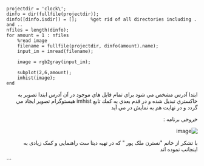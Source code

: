 <div dir = "ltr">
    
```
projectdir = 'clock\';
dinfo = dir(fullfile(projectdir));
dinfo([dinfo.isdir]) = [];     %get rid of all directories including . and ..
nfiles = length(dinfo);
for amount = 1 : nfiles
    %read image
    filename = fullfile(projectdir, dinfo(amount).name);
    input_im = imread(filename);
    
    image = rgb2gray(input_im);
    
    subplot(2,6,amount);
    imhist(image);
end

```
</div>


<div dir = "rtl">
  ابتدا آدرس مشخص مي شود
  براي تمام فايل هاي موجود در آن آدرس ابتدا تصوير به خاكستري تبديل شده و در قدم بعدي به كمك تابع imhist هيستوگرام تصوير ايجاد مي گردد و در نهايت هم به نمايش در مي آيد

  خروجي برنامه :

  ![image](https://user-images.githubusercontent.com/80279784/113323460-37901b80-932b-11eb-9504-9eeeab8fef84.png)

  با تشکر از خانم "نسترن ملک پور " که در تهیه دیتا ست راهنمایی و کمک زیادی به اینجانب نموده اند


</div>
```
